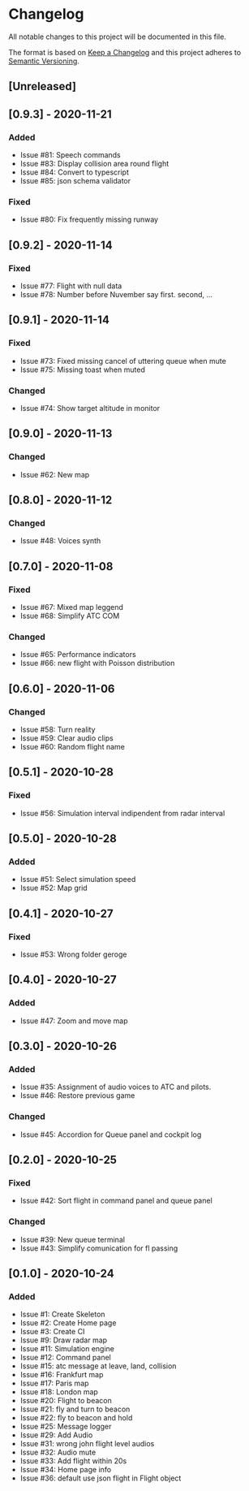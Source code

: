 # Changelog

All notable changes to this project will be documented in this file.

The format is based on [Keep a Changelog](http://keepachangelog.com/en/1.0.0/)
and this project adheres to [Semantic Versioning](http://semver.org/spec/v2.0.0.html).

## [Unreleased]

## [0.9.3] - 2020-11-21

### Added

- Issue #81: Speech commands
- Issue #83: Display collision area round flight
- Issue #84: Convert to typescript
- Issue #85: json schema validator

### Fixed

- Issue #80: Fix frequently missing runway

## [0.9.2] - 2020-11-14

### Fixed

- Issue #77: Flight with null data
- Issue #78: Number before Nuvember say first. second, ...

## [0.9.1] - 2020-11-14

### Fixed

- Issue #73: Fixed missing cancel of uttering queue when mute
- Issue #75: Missing toast when muted

### Changed

- Issue #74: Show target altitude in monitor

## [0.9.0] - 2020-11-13

### Changed

- Issue #62: New map

## [0.8.0] - 2020-11-12

### Changed

- Issue #48: Voices synth

## [0.7.0] - 2020-11-08

### Fixed

- Issue #67: Mixed map leggend
- Issue #68: Simplify ATC COM

### Changed

- Issue #65: Performance indicators
- Issue #66: new flight with Poisson distribution

## [0.6.0] - 2020-11-06

### Changed

- Issue #58: Turn reality
- Issue #59: Clear audio clips
- Issue #60: Random flight name

## [0.5.1] - 2020-10-28

### Fixed

- Issue #56: Simulation interval indipendent from radar interval

## [0.5.0] - 2020-10-28

### Added

- Issue #51: Select simulation speed
- Issue #52: Map grid

## [0.4.1] - 2020-10-27

### Fixed

- Issue #53: Wrong folder geroge

## [0.4.0] - 2020-10-27

### Added

- Issue #47: Zoom and move map

## [0.3.0] - 2020-10-26

### Added

- Issue #35: Assignment of audio voices to ATC and pilots.
- Issue #46: Restore previous game

### Changed

- Issue #45: Accordion for Queue panel and cockpit log

## [0.2.0] - 2020-10-25

### Fixed

- Issue #42: Sort flight in command panel and queue panel

### Changed

- Issue #39: New queue terminal
- Issue #43: Simplify comunication for fl passing

## [0.1.0] - 2020-10-24

### Added

- Issue #1: Create Skeleton
- Issue #2: Create Home page
- Issue #3: Create CI
- Issue #9: Draw radar map
- Issue #11: Simulation engine
- Issue #12: Command panel
- Issue #15: atc message at leave, land, collision
- Issue #16: Frankfurt map
- Issue #17: Paris map
- Issue #18: London map
- Issue #20: Flight to beacon
- Issue #21: fly and turn to beacon
- Issue #22: fly to beacon and hold
- Issue #25: Message logger
- Issue #29: Add Audio
- Issue #31: wrong john flight level audios
- Issue #32: Audio mute
- Issue #33: Add flight within 20s
- Issue #34: Home page info
- Issue #36: default use json flight in Flight object

